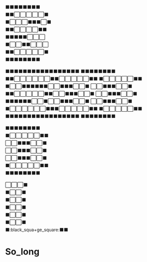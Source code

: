 :black_large_square::black_large_square::black_large_square::black_large_square::black_large_square::black_large_square::black_large_square::black_large_square:  
:black_large_square::black_large_square::white_large_square::white_large_square::white_large_square::white_large_square::white_large_square::black_large_square:   
:black_large_square::white_large_square::white_large_square::white_large_square::black_large_square::black_large_square::black_large_square::white_large_square::black_large_square:  
:black_large_square::black_large_square::white_large_square::white_large_square::white_large_square::white_large_square::black_large_square::black_large_square:  
:black_large_square::black_large_square::black_large_square::black_large_square::black_large_square::white_large_square::white_large_square::white_large_square:     
:black_large_square::white_large_square::white_large_square::black_large_square::black_large_square::white_large_square::white_large_square::white_large_square:  
:black_large_square::black_large_square::white_large_square::white_large_square::white_large_square::white_large_square::white_large_square::black_large_square:   
:black_large_square::black_large_square::black_large_square::black_large_square::black_large_square::black_large_square::black_large_square::black_large_square:  

:black_large_square::black_large_square::black_large_square::black_large_square::black_large_square::black_large_square::black_large_square::black_large_square::black_large_square::black_large_square::black_large_square::black_large_square::black_large_square::black_large_square::black_large_square::black_large_square::black_large_square:  :black_large_square::black_large_square::black_large_square::black_large_square::black_large_square::black_large_square::black_large_square::black_large_square:  
:black_large_square::black_large_square::white_large_square::white_large_square::white_large_square::white_large_square::white_large_square::white_large_square::black_large_square::black_large_square::white_large_square::white_large_square::white_large_square::white_large_square::white_large_square::black_large_square::black_large_square:  :black_large_square::white_large_square::white_large_square::white_large_square::white_large_square::white_large_square::black_large_square::black_large_square:  
:black_large_square::white_large_square::white_large_square::black_large_square::black_large_square::black_large_square::black_large_square::black_large_square::black_large_square::white_large_square::white_large_square::black_large_square::black_large_square::black_large_square::white_large_square::white_large_square::black_large_square:  :white_large_square::white_large_square::black_large_square::black_large_square::black_large_square::white_large_square::white_large_square::black_large_square:  
:black_large_square::black_large_square::white_large_square::white_large_square::white_large_square::white_large_square::white_large_square::black_large_square::black_large_square::white_large_square::white_large_square::black_large_square::black_large_square::black_large_square::white_large_square::white_large_square::black_large_square:  :white_large_square::white_large_square::black_large_square::black_large_square::black_large_square::white_large_square::white_large_square::black_large_square:  
:black_large_square::black_large_square::black_large_square::black_large_square::black_large_square::black_large_square::white_large_square::white_large_square::black_large_square::white_large_square::white_large_square::black_large_square::black_large_square::black_large_square::white_large_square::white_large_square::black_large_square:  :white_large_square::white_large_square::black_large_square::black_large_square::black_large_square::white_large_square::white_large_square::black_large_square:  
:black_large_square::white_large_square::white_large_square::white_large_square::white_large_square::white_large_square::white_large_square::black_large_square::black_large_square::black_large_square::white_large_square::white_large_square::white_large_square::white_large_square::white_large_square::black_large_square::black_large_square:  :black_large_square::white_large_square::white_large_square::white_large_square::white_large_square::white_large_square::black_large_square::black_large_square:  
:black_large_square::black_large_square::black_large_square::black_large_square::black_large_square::black_large_square::black_large_square::black_large_square::black_large_square::black_large_square::black_large_square::black_large_square::black_large_square::black_large_square::black_large_square::black_large_square::black_large_square:  :black_large_square::black_large_square::black_large_square::black_large_square::black_large_square::black_large_square::black_large_square::black_large_square:  

:black_large_square::black_large_square::black_large_square::black_large_square::black_large_square::black_large_square::black_large_square::black_large_square:  
:black_large_square::white_large_square::white_large_square::white_large_square::white_large_square::white_large_square::black_large_square::black_large_square:  
:white_large_square::white_large_square::black_large_square::black_large_square::black_large_square::white_large_square::white_large_square::black_large_square:  
:white_large_square::white_large_square::black_large_square::black_large_square::black_large_square::white_large_square::white_large_square::black_large_square:  
:white_large_square::white_large_square::black_large_square::black_large_square::black_large_square::white_large_square::white_large_square::black_large_square:  
:black_large_square::white_large_square::white_large_square::white_large_square::white_large_square::white_large_square::black_large_square::black_large_square:  
:black_large_square::black_large_square::black_large_square::black_large_square::black_large_square::black_large_square::black_large_square::black_large_square:  

:white_large_square::white_large_square::white_large_square::black_large_square:  
:black_large_square::white_large_square::white_large_square::black_large_square:  
:black_large_square::white_large_square::white_large_square::black_large_square:  
:black_large_square::white_large_square::white_large_square::black_large_square:  
:black_large_square::white_large_square::white_large_square::black_large_square:  
:black_large_square::white_large_square::white_large_square::black_large_square:  
:black_large_square::black_squa+ge_square::black_large_square::black_large_square:  
# So_long
